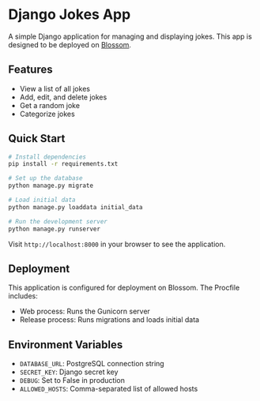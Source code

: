 # Django Jokes App

A simple Django application for managing and displaying jokes. This app is designed to be deployed on [Blossom](https://blossom-cloud.com).

## Features

- View a list of all jokes
- Add, edit, and delete jokes
- Get a random joke
- Categorize jokes

## Quick Start

```bash
# Install dependencies
pip install -r requirements.txt

# Set up the database
python manage.py migrate

# Load initial data
python manage.py loaddata initial_data

# Run the development server
python manage.py runserver
```

Visit `http://localhost:8000` in your browser to see the application.

## Deployment

This application is configured for deployment on Blossom. The Procfile includes:

- Web process: Runs the Gunicorn server
- Release process: Runs migrations and loads initial data

## Environment Variables

- `DATABASE_URL`: PostgreSQL connection string
- `SECRET_KEY`: Django secret key
- `DEBUG`: Set to False in production
- `ALLOWED_HOSTS`: Comma-separated list of allowed hosts
